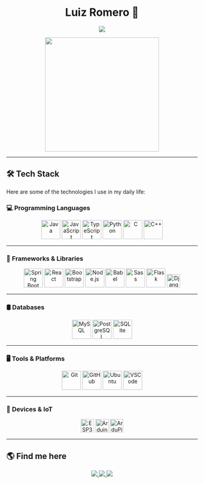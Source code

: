 <h1 align="center">Luiz Romero 👹</h1>
<p align="center">
  <img src="https://readme-typing-svg.herokuapp.com?font=Fira+Code&size=22&pause=1000&color=36BCF7&center=true&vCenter=true&width=500&lines=Full-Stack+Developer;Embedded+Systems+Engineer;Spring+Boot+%7C+IoT+%7C+Python;">
</p>

<div align="center">
  <img src="https://media1.tenor.com/m/ZCFNvmnn9s4AAAAC/dan-da-dan-dandadan.gif" height="300"/>
</div>

---

## 🛠️ **Tech Stack**  
Here are some of the technologies I use in my daily life:

### 💻 **Programming Languages**  
<div align="center">
  <img src="https://cdn.jsdelivr.net/gh/devicons/devicon/icons/java/java-original.svg" height="50" alt="Java" />
  <img src="https://cdn.jsdelivr.net/gh/devicons/devicon/icons/javascript/javascript-original.svg" height="50" alt="JavaScript" />
  <img src="https://cdn.jsdelivr.net/gh/devicons/devicon/icons/typescript/typescript-original.svg" height="50" alt="TypeScript" />
  <img src="https://cdn.jsdelivr.net/gh/devicons/devicon/icons/python/python-original.svg" height="50" alt="Python" />
  <img src="https://cdn.jsdelivr.net/gh/devicons/devicon/icons/c/c-original.svg" height="50" alt="C" />
  <img src="https://cdn.jsdelivr.net/gh/devicons/devicon/icons/cplusplus/cplusplus-original.svg" height="50" alt="C++" />
</div>

---

### 🚀 **Frameworks & Libraries**  
<div align="center">
  <img src="https://cdn.jsdelivr.net/gh/devicons/devicon/icons/spring/spring-original.svg" height="50" alt="Spring Boot" />
  <img src="https://cdn.jsdelivr.net/gh/devicons/devicon/icons/react/react-original.svg" height="50" alt="React" />
  <img src="https://cdn.jsdelivr.net/gh/devicons/devicon/icons/bootstrap/bootstrap-original.svg" height="50" alt="Bootstrap" />
  <img src="https://cdn.jsdelivr.net/gh/devicons/devicon/icons/nodejs/nodejs-original.svg" height="50" alt="Node.js" />
  <img src="https://cdn.jsdelivr.net/gh/devicons/devicon/icons/babel/babel-original.svg" height="50" alt="Babel" />
  <img src="https://cdn.jsdelivr.net/gh/devicons/devicon/icons/sass/sass-original.svg" height="50" alt="Sass" />
  <img src="https://cdn.jsdelivr.net/gh/devicons/devicon/icons/flask/flask-original.svg" height="50" alt="Flask" />
  <img src="https://img.shields.io/badge/Django-092E20?style=for-the-badge&logo=django&logoColor=white" height="35" alt="Django" />
</div>

---

### 🛢 **Databases**  
<div align="center">
  <img src="https://cdn.jsdelivr.net/gh/devicons/devicon/icons/mysql/mysql-original.svg" height="50" alt="MySQL" />
  <img src="https://cdn.jsdelivr.net/gh/devicons/devicon/icons/postgresql/postgresql-original.svg" height="50" alt="PostgreSQL" />
  <img src="https://cdn.jsdelivr.net/gh/devicons/devicon/icons/sqlite/sqlite-original.svg" height="50" alt="SQLite" />
</div>

---

### 🖥️ **Tools & Platforms**  
<div align="center">
  <img src="https://cdn.jsdelivr.net/gh/devicons/devicon/icons/git/git-original.svg" height="50" alt="Git" />
  <img src="https://cdn.jsdelivr.net/gh/devicons/devicon/icons/github/github-original.svg" height="50" alt="GitHub" />
  <img src="https://cdn.jsdelivr.net/gh/devicons/devicon/icons/ubuntu/ubuntu-plain.svg" height="50" alt="Ubuntu" />
  <img src="https://cdn.jsdelivr.net/gh/devicons/devicon/icons/vscode/vscode-original.svg" height="50" alt="VSCode" />
</div>

---

### 🔌 **Devices & IoT**  
<div align="center">
  <img src="https://img.shields.io/badge/ESP32-000000?style=for-the-badge&logo=espressif&logoColor=white" height="35" alt="ESP32" />
  <img src="https://img.shields.io/badge/Arduino-00979D?style=for-the-badge&logo=arduino&logoColor=white" height="35" alt="Arduino" />
  <img src="https://img.shields.io/badge/ArduPilot-00979D?style=for-the-badge&logo=arduino&logoColor=white" height="35" alt="ArduPilot" />
</div>

---

## 🌎 **Find me here**  
<p align="center">
  <a href="https://www.linkedin.com/in/luiz-felipe-romero-306421242">
    <img src="https://img.shields.io/badge/-LinkedIn-%230077B5?style=for-the-badge&logo=linkedin&logoColor=white">
  </a>
  <a href="https://github.com/j0rem0rV2">
    <img src="https://img.shields.io/badge/-GitHub-181717?style=for-the-badge&logo=github&logoColor=white">
  </a>
  <a href="https://discord.com/channels/j0rem0r">
    <img src="https://img.shields.io/badge/-Discord-7289DA?style=for-the-badge&logo=discord&logoColor=white">
  </a>
</p>

